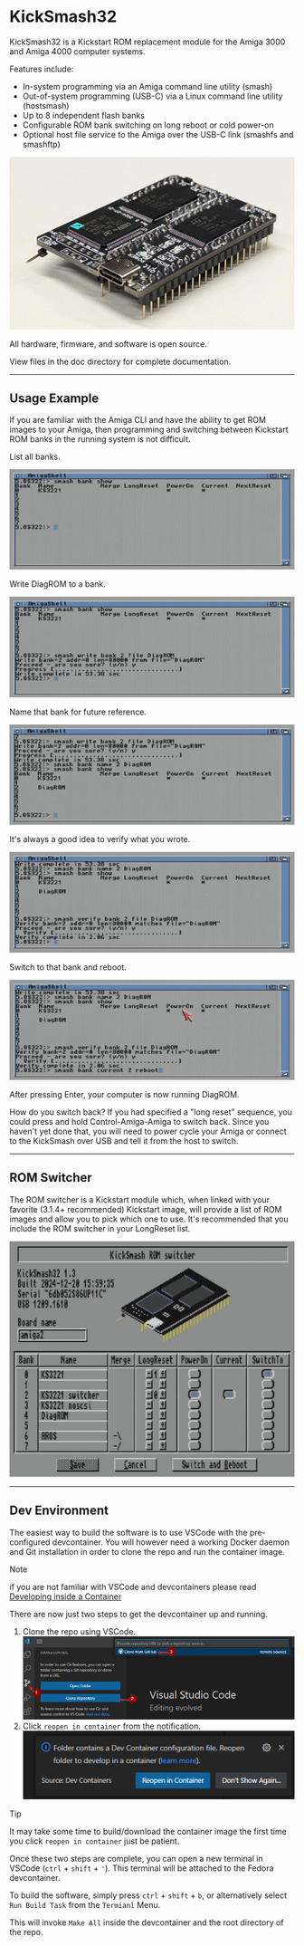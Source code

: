 # KickSmash32

KickSmash32 is a Kickstart ROM replacement module for the Amiga 3000 and Amiga 4000 computer systems. 

Features include:

* In-system programming via an Amiga command line utility (smash)
* Out-of-system programming (USB-C) via a Linux command line utility (hostsmash)
* Up to 8 independent flash banks
* Configurable ROM bank switching on long reboot or cold power-on
* Optional host file service to the Amiga over the USB-C link (smashfs and smashftp)

![KickSmash32 photo](photos/2024_11_07_kicksmash32_rev5_profile_view_2.jpg?raw=true "Kicksmash32")

All hardware, firmware, and software is open source.

View files in the doc directory for complete documentation.

-------------------------------------------------------

## Usage Example

If you are familiar with the Amiga CLI and have the ability to get
ROM images to your Amiga, then programming and switching between Kickstart
ROM banks in the running system is not difficult.

List all banks.

![smash bank show](doc/smash_example_1_bank_show.jpg?raw=true "smash bank show")

Write DiagROM to a bank.

![smash write](doc/smash_example_2_write.jpg?raw=true "smash write")

Name that bank for future reference.

![smash bank name](doc/smash_example_3_bank_name.jpg?raw=true "smash bank name")

It's always a good idea to verify what you wrote.

![smash verify](doc/smash_example_4_verify.jpg?raw=true "smash verif")

Switch to that bank and reboot.

![smash bank current](doc/smash_example_5_bank_current.jpg?raw=true "smash bank current")

After pressing Enter, your computer is now running DiagROM.

How do you switch back? If you had specified a "long reset" sequence, you could press and hold Control-Amiga-Amiga to switch back. Since you haven't yet done that, you will need to power cycle your Amiga or connect to the KickSmash over USB and tell it from the host to switch.

-------------------------------------------------------

## ROM Switcher

The ROM switcher is a Kickstart module which, when linked with your
favorite (3.1.4+ recommended) Kickstart image, will provide a list of
ROM images and allow you to pick which one to use. It's recommended
that you include the ROM switcher in your LongReset list.

![rom_switcher](doc/rom_switcher.jpg?raw=true "ROM switcher example")

-------------------------------------------------------

## Dev Environment

The easiest way to build the software is to use VSCode with the pre-configured devcontainer. You will however need a working Docker daemon and Git installation in order to clone the repo and run the container image.

> [!NOTE]
> if you are not familiar with VSCode and devcontainers please read [Developing inside a Container](https://code.visualstudio.com/docs/devcontainers/containers)

There are now just two steps to get the devcontainer up and running.

1. Clone the repo using VSCode. ![clone repo](doc/vscode_clone.png)
2. Click `reopen in container` from the notification. ![reopen in container](doc/reopen_in_container.png)

> [!TIP]
>It may take some time to build/download the container image the first time you click `reopen in container` just be patient.

Once these two steps are complete, you can open a new terminal in VSCode (`ctrl` + `shift` + `'`). This terminal will be attached to the Fedora devcontainer.

To build the software, simply press `ctrl` + `shift` + `b`, or alternatively select `Run Build Task` from the `Termianl` Menu.

This will invoke `Make All` inside the devcontainer and the root directory of the repo.
